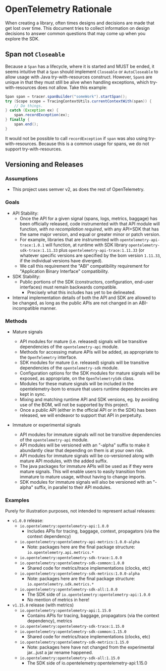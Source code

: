 # OpenTelemetry Rationale

When creating a library, often times designs and decisions are made that get lost over time. This
document tries to collect information on design decisions to answer common questions that may come
up when you explore the SDK.

## Span not `Closeable`

Because a `Span` has a lifecycle, where it is started and MUST be ended, it seems intuitive that a
`Span` should implement `Closeable` or `AutoCloseable` to allow usage with Java try-with-resources
construct. However, `Span`s are unique in that they must still be alive when handling exceptions,
which try-with-resources does not allow. Take this example:

```java
Span span = tracer.spanBuilder("someWork").startSpan();
try (Scope scope = TracingContextUtils.currentContextWith(span)) {
    // Do things.
} catch (Exception ex) {
    span.recordException(ex);
} finally {
    span.end();
}
```

It would not be possible to call `recordException` if `span` was also using try-with-resources.
Because this is a common usage for spans, we do not support try-with-resources.


## Versioning and Releases

### Assumptions

- This project uses semver v2, as does the rest of OpenTelemetry.

### Goals

- API Stability:
    - Once the API for a given signal (spans, logs, metrics, baggage) has been officially released, code instrumented with that API module will
function, *with no recompilation required*, with any API+SDK that has the same major version, and equal or greater minor or patch version.
    - For example, libraries that are instrumented with `opentelemetry-api-trace:1.0.1` will function, at runtime with
SDK library `opentelemetry-sdk-trace:1.11.33` plus `opentelemetry-api-trace:1.11.33` (or whatever specific versions are specified by
      the bom version `1.11.33`, if the individual versions have diverged).
    - We call this requirement the "ABI" compatibility requirement for "Application Binary Interface" compatibility.
- SDK Stability:
    - Public portions of the SDK (constructors, configuration, end-user interfaces) must remain backwards compatible.
        - Precisely what this includes has yet to be delineated.
- Internal implementation details of both the API and SDK are allowed to be changed,
  as long as the public APIs are not changed in an ABI-incompatible manner.

### Methods

- Mature signals
    - API modules for mature (i.e. released) signals will be transitive dependencies of the `opentelemetry-api` module.
    - Methods for accessing mature APIs will be added, as appropriate to the `OpenTelemetry` interface.
    - SDK modules for mature (i.e. released) signals will be transitive dependencies of the `opentelemetry-sdk` module.
    - Configuration options for the SDK modules for mature signals will be exposed, as appropriate, on the `OpenTelemetrySdk` class.
    - Modules for these mature signals will be included in the opentelemetry-bom to ensure that users runtime dependencies are kept in sync.
    - Mixing and matching runtime API and SDK versions, eg. by avoiding use of the BOM, will not be supported by this project.
    - Once a public API (either in the official API or in the SDK) has been released, we will endeavor to support that API in perpetuity.

- Immature or experimental signals
    - API modules for immature signals will not be transitive dependencies of the `opentelemetry-api` module.
    - API modules will be versioned with an "-alpha" suffix to make it abundantly clear that depending on them is at your own risk.
    - API modules for immature signals will be co-versioned along with mature API modules, with the added suffix.
    - The java packages for immature APIs will be used as if they were mature signals. This will enable users to easily transition from immature to
    mature usage, without having to change imports.
    - SDK modules for immature signals will also be versioned with an "-alpha" suffix, in parallel to their API modules.

### Examples

Purely for illustration purposes, not intended to represent actual releases:

- `v1.0.0` release:
    - `io.opentelemetry:opentelemetry-api:1.0.0`
        - Includes APIs for tracing, baggage, context, propagators (via the context dependency)
    - `io.opentelemetry:opentelemetry-api-metrics:1.0.0-alpha`
        - Note: packages here are the final package structure: `io.opentelemetry.api.metrics.*`
    - `io.opentelemetry:opentelemetry-sdk-trace:1.0.0`
    - `io.opentelemetry:opentelemetry-sdk-common:1.0.0`
        - Shared code for metrics/trace implementations (clocks, etc)
    - `io.opentelemetry:opentelemetry-sdk-metrics:1.0.0-alpha`
        - Note: packages here are the final package structure: `io.opentelemetry.sdk.metrics.*`
    - `io.opentelemetry:opentelemetry-sdk-all:1.0.0`
        - The SDK side of `io.opentelemetry:opentelemetry-api:1.0.0`
        - No mention of metrics in here!
- `v1.15.0` release (with metrics)
    - `io.opentelemetry:opentelemetry-api:1.15.0`
        - Contains APIs for tracing, baggage, propagators (via the context dependency), metrics
    - `io.opentelemetry:opentelemetry-sdk-trace:1.15.0`
    - `io.opentelemetry:opentelemetry-sdk-common:1.15.0`
        - Shared code for metrics/trace implementations (clocks, etc)
    - `io.opentelemetry:opentelemetry-sdk-metrics:1.15.0`
        - Note: packages here have not changed from the experimental jar...just a jar rename happened.
    - `io.opentelemetry:opentelemetry-sdk-all:1.15.0`
        - The SDK side of io.opentelemetry:opentelemetry-api:1.15.0
